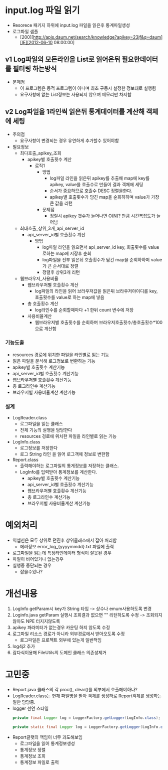 # input.log 파일 읽기
- Resorece 패키지 하위에 input.log 파일을 읽은후 통계파일생성 
- 로그파일 샘플
  - [200][http://apis.daum.net/search/knowledge?apikey=23jf&q=daum][IE][2012-06-10 08:00:00] 


## v1 Log파일의 모든라인을 List로 읽어온뒤 필요한데이터를 필터링 하는방식
- 문제점
  - 이 프로그렘은 동적 프로그렘이 아니며 최초 구동시 설정한 정보대로 실행됨
  - 요구사항에 없는 List정보는 사용되지 않으며 메모리만 차지함

## v2 Log파일을 1라인씩 읽은뒤 통계데이터를 계산해 객체에 세팅
- 주의점
  - 요구사항이 변경되는 경우 유연하게 추가할수 있어야함
- 필요정보
  - 최다호출_apikey_조회
    - apikey별 호출횟수 계산
      - 로직1
        - 방법
          - log파일 라인을 읽은뒤 apikey를 추출해 map에 key를 apikey, value를 호출수로 만들어 결과 객체에 세팅
          - 순서가 중요하므로 호출수 DESC 정렬을한다.
          - apikey별 호출횟수가 담긴 map을 순회하하며 value가 가장큰 값을 리턴
        - 문제점
          - 정릴시 apikey 갯수가 늘어나면 O(N)? 만큼 시간복잡도가 늘어남    
  - 최대호출_상위_3개_api_server_id
    - api_server_id별 호출횟수 계산
      - 방법
        - log파일 라인을 읽으면서 api_server_id key, 회출횟수를 value로하는 map에 저장후 순회
        - log파일을 전부 읽은뒤 호출횟수가 담긴 map을 순회하하며 value가 큰 순서대로 정렬
        - 정렬후 상위3개 리턴
  - 웹브라우저_사용비율
    - 웹브라우저별 호출횟수 계산
      - log파일의 라인을 읽어 브라우저값을 읽은뒤 브라우저아이디를 key, 호출횟수를 value로 하는 map에 넣음      
    - 총 호출횟수 계산
      - log라인수를 순회할때마다 +1 한뒤 count 변수에 저장
    - 사용비율계산
      - 웹브라우저별 호출횟수를 순회하며 브라우저호출횟수/총호출횟수*100 으로 계산함

### 기능도출
- resources 경로에 위치한 파일을 라인별로 읽는 기능
- 읽은 파일을 분석해 로그정보로 변환하는 기능
- apikey별 호출횟수 계산기능
- api_server_id별 호출횟수 계산기능
- 웹브라우저별 호출횟수 계산기능
- 총 로그라인수 계산기능
- 브라우저별 사용비율계산 계산기능

### 설계
- LogReader.class
  - 로그파일을 읽는 클래스
  - 전체 기능의 실행을 담당한다
  - resources 경로에 위치한 파일을 라인별로 읽는 기능
- LogInfo.class
  - 로그정보를 저장한다
  - 로그 String 라인 을 읽어 로그객체 정보로 변한함
- Report.class
  - 출력해야하는 로그파일의 통게정보를 저장하는 클래스.
  - LogInfo를 입력받아 통계정보를 계산한다.
    - apikey별 호출횟수 계산기능
    - api_server_id별 호출횟수 계산기능
    - 웹브라우저별 호출횟수 계산기능
    - 총 로그라인수 계산기능
    - 브라우저별 사용비율계산 계산기능

# 예외처리
- 익셉션은 모두 상위로 던진후 상위클래스에서 잡아 처리함
  - 에러정보 error_log_{yyyymmdd}.txt 파일에 출력
- 로그파일을 읽는데 특정라인데이터 형식이 잘못된 경우  
- 파일이 비어있거나 없는경우  
- 실행중 중단되는 경우
  - 잡을수있나?

# 개선내용
1. LogInfo getParam시 key가 String 타입 -> 상수나 emum사용하도록 변경
2. Loginfo.java getParam 실행시 조회결과 없으면 "" 리턴하도록 수정 -> 조회되지 않아도 NPE 터지지않도록
3. apikey 파라미터가 없는경우 카운팅 하지 않도록 수정
4. 로그파일 리소스 경로가 아니라 외부경로에서 받아오도록 수정
   - 로그파일은 프로젝트 외부에 있는게 일반적임
5. log4j2 추가
6. 람다식이용해 FileUtils의 도메인 클래스 의존성제거

# 고민중
- Report.java 클래스의 각 proc(), clear()를 외부에서 호출해야하나?
- LogReader.class는 현재 파일명을 받아 객체를 생성하로 Report객체를 생성하는 일만 담당중.
- logger 선언 스타일
  ```java
  private final Logger log = LoggerFactory.getLogger(LogInfo.class);
  ```
   ```java
  private static final Logger log = LoggerFactory.getLogger(LogInfo.class);
  ```
- Report클랫의 책임이 너무 과도해보임
  - 로그파일을 읽어 통계정보생성
  - 통계정보 정렬
  - 통계정보 조회
  - 통계정보 파일로 출력